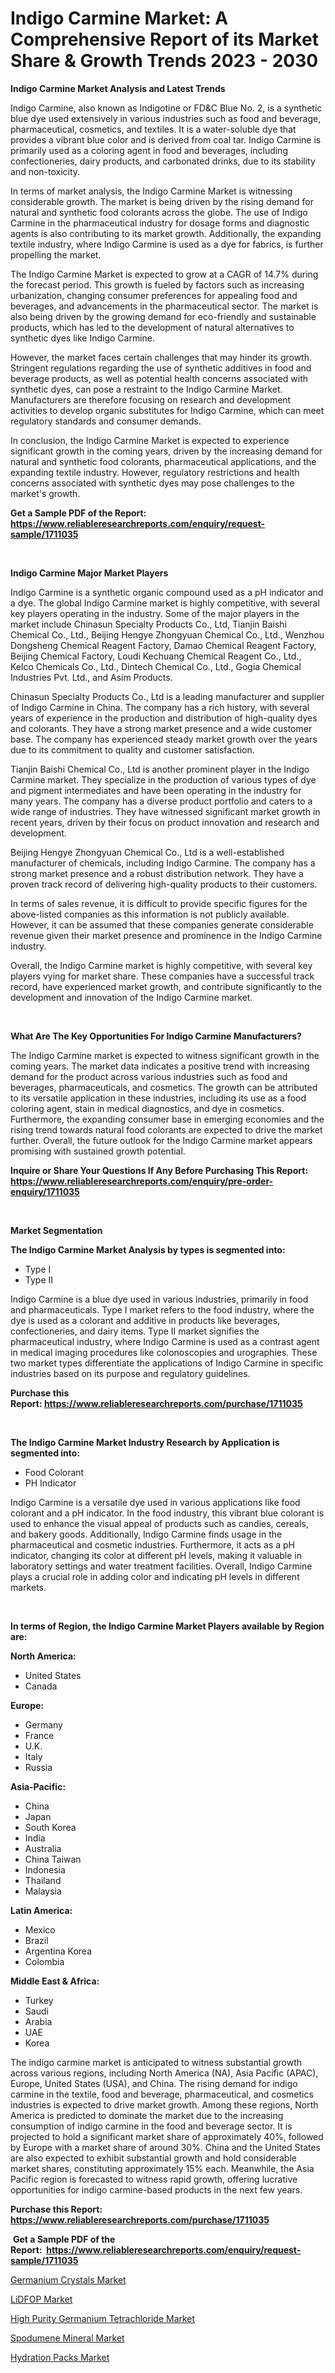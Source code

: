 <p><h1>Indigo Carmine Market: A Comprehensive Report of its Market Share & Growth Trends 2023 - 2030</h1></p><p><strong>Indigo Carmine Market Analysis and Latest Trends</strong></p>
<p><p>Indigo Carmine, also known as Indigotine or FD&C Blue No. 2, is a synthetic blue dye used extensively in various industries such as food and beverage, pharmaceutical, cosmetics, and textiles. It is a water-soluble dye that provides a vibrant blue color and is derived from coal tar. Indigo Carmine is primarily used as a coloring agent in food and beverages, including confectioneries, dairy products, and carbonated drinks, due to its stability and non-toxicity.</p><p>In terms of market analysis, the Indigo Carmine Market is witnessing considerable growth. The market is being driven by the rising demand for natural and synthetic food colorants across the globe. The use of Indigo Carmine in the pharmaceutical industry for dosage forms and diagnostic agents is also contributing to its market growth. Additionally, the expanding textile industry, where Indigo Carmine is used as a dye for fabrics, is further propelling the market.</p><p>The Indigo Carmine Market is expected to grow at a CAGR of 14.7% during the forecast period. This growth is fueled by factors such as increasing urbanization, changing consumer preferences for appealing food and beverages, and advancements in the pharmaceutical sector. The market is also being driven by the growing demand for eco-friendly and sustainable products, which has led to the development of natural alternatives to synthetic dyes like Indigo Carmine.</p><p>However, the market faces certain challenges that may hinder its growth. Stringent regulations regarding the use of synthetic additives in food and beverage products, as well as potential health concerns associated with synthetic dyes, can pose a restraint to the Indigo Carmine Market. Manufacturers are therefore focusing on research and development activities to develop organic substitutes for Indigo Carmine, which can meet regulatory standards and consumer demands.</p><p>In conclusion, the Indigo Carmine Market is expected to experience significant growth in the coming years, driven by the increasing demand for natural and synthetic food colorants, pharmaceutical applications, and the expanding textile industry. However, regulatory restrictions and health concerns associated with synthetic dyes may pose challenges to the market's growth.</p></p>
<p><strong>Get a Sample PDF of the Report:&nbsp; <a href="https://www.reliableresearchreports.com/enquiry/request-sample/1711035">https://www.reliableresearchreports.com/enquiry/request-sample/1711035</a></strong></p>
<p>&nbsp;</p>
<p><strong>Indigo Carmine Major Market Players</strong></p>
<p><p>Indigo Carmine is a synthetic organic compound used as a pH indicator and a dye. The global Indigo Carmine market is highly competitive, with several key players operating in the industry. Some of the major players in the market include Chinasun Specialty Products Co., Ltd, Tianjin Baishi Chemical Co., Ltd., Beijing Hengye Zhongyuan Chemical Co., Ltd., Wenzhou Dongsheng Chemical Reagent Factory, Damao Chemical Reagent Factory, Beijing Chemical Factory, Loudi Kechuang Chemical Reagent Co., Ltd., Kelco Chemicals Co., Ltd., Dintech Chemical Co., Ltd., Gogia Chemical Industries Pvt. Ltd., and Asim Products.</p><p>Chinasun Specialty Products Co., Ltd is a leading manufacturer and supplier of Indigo Carmine in China. The company has a rich history, with several years of experience in the production and distribution of high-quality dyes and colorants. They have a strong market presence and a wide customer base. The company has experienced steady market growth over the years due to its commitment to quality and customer satisfaction.</p><p>Tianjin Baishi Chemical Co., Ltd is another prominent player in the Indigo Carmine market. They specialize in the production of various types of dye and pigment intermediates and have been operating in the industry for many years. The company has a diverse product portfolio and caters to a wide range of industries. They have witnessed significant market growth in recent years, driven by their focus on product innovation and research and development.</p><p>Beijing Hengye Zhongyuan Chemical Co., Ltd is a well-established manufacturer of chemicals, including Indigo Carmine. The company has a strong market presence and a robust distribution network. They have a proven track record of delivering high-quality products to their customers.</p><p>In terms of sales revenue, it is difficult to provide specific figures for the above-listed companies as this information is not publicly available. However, it can be assumed that these companies generate considerable revenue given their market presence and prominence in the Indigo Carmine industry.</p><p>Overall, the Indigo Carmine market is highly competitive, with several key players vying for market share. These companies have a successful track record, have experienced market growth, and contribute significantly to the development and innovation of the Indigo Carmine market.</p></p>
<p>&nbsp;</p>
<p><strong>What Are The Key Opportunities For Indigo Carmine Manufacturers?</strong></p>
<p><p>The Indigo Carmine market is expected to witness significant growth in the coming years. The market data indicates a positive trend with increasing demand for the product across various industries such as food and beverages, pharmaceuticals, and cosmetics. The growth can be attributed to its versatile application in these industries, including its use as a food coloring agent, stain in medical diagnostics, and dye in cosmetics. Furthermore, the expanding consumer base in emerging economies and the rising trend towards natural food colorants are expected to drive the market further. Overall, the future outlook for the Indigo Carmine market appears promising with sustained growth potential.</p></p>
<p><strong>Inquire or Share Your Questions If Any Before Purchasing This Report: <a href="https://www.reliableresearchreports.com/enquiry/pre-order-enquiry/1711035">https://www.reliableresearchreports.com/enquiry/pre-order-enquiry/1711035</a></strong></p>
<p>&nbsp;</p>
<p><strong>Market Segmentation</strong></p>
<p><strong>The Indigo Carmine Market Analysis by types is segmented into:</strong></p>
<p><ul><li>Type I</li><li>Type II</li></ul></p>
<p><p>Indigo Carmine is a blue dye used in various industries, primarily in food and pharmaceuticals. Type I market refers to the food industry, where the dye is used as a colorant and additive in products like beverages, confectioneries, and dairy items. Type II market signifies the pharmaceutical industry, where Indigo Carmine is used as a contrast agent in medical imaging procedures like colonoscopies and urographies. These two market types differentiate the applications of Indigo Carmine in specific industries based on its purpose and regulatory guidelines.</p></p>
<p><strong>Purchase this Report:&nbsp;<a href="https://www.reliableresearchreports.com/purchase/1711035">https://www.reliableresearchreports.com/purchase/1711035</a></strong></p>
<p>&nbsp;</p>
<p><strong>The Indigo Carmine Market Industry Research by Application is segmented into:</strong></p>
<p><ul><li>Food Colorant</li><li>PH Indicator</li></ul></p>
<p><p>Indigo Carmine is a versatile dye used in various applications like food colorant and a pH indicator. In the food industry, this vibrant blue colorant is used to enhance the visual appeal of products such as candies, cereals, and bakery goods. Additionally, Indigo Carmine finds usage in the pharmaceutical and cosmetic industries. Furthermore, it acts as a pH indicator, changing its color at different pH levels, making it valuable in laboratory settings and water treatment facilities. Overall, Indigo Carmine plays a crucial role in adding color and indicating pH levels in different markets.</p></p>
<p>&nbsp;</p>
<p><strong>In terms of Region, the Indigo Carmine Market Players available by Region are:</strong></p>
<p>
    <p> <strong> North America: </strong>
        <ul>
            <li>United States</li>
            <li>Canada</li>
        </ul>
        </p> 
    <p> <strong> Europe: </strong>
        <ul>
            <li>Germany</li>
            <li>France</li>
            <li>U.K.</li>
            <li>Italy</li>
            <li>Russia</li>
        </ul>
        </p> 
    <p> <strong> Asia-Pacific: </strong>
        <ul>
            <li>China</li>
            <li>Japan</li>
            <li>South Korea</li>
            <li>India</li>
            <li>Australia</li>
            <li>China Taiwan</li>
            <li>Indonesia</li>
            <li>Thailand</li>
            <li>Malaysia</li>
        </ul>
        </p> 
    <p> <strong> Latin America: </strong>
        <ul>
            <li>Mexico</li>
            <li>Brazil</li>
            <li>Argentina Korea</li>
            <li>Colombia</li>
        </ul>
        </p> 
    <p> <strong> Middle East & Africa: </strong>
        <ul>
            <li>Turkey</li>
            <li>Saudi</li>
            <li>Arabia</li>
            <li>UAE</li>
            <li>Korea</li>
        </ul>
    </p>
    </p>
<p><p>The indigo carmine market is anticipated to witness substantial growth across various regions, including North America (NA), Asia Pacific (APAC), Europe, United States (USA), and China. The rising demand for indigo carmine in the textile, food and beverage, pharmaceutical, and cosmetics industries is expected to drive market growth. Among these regions, North America is predicted to dominate the market due to the increasing consumption of indigo carmine in the food and beverage sector. It is projected to hold a significant market share of approximately 40%, followed by Europe with a market share of around 30%. China and the United States are also expected to exhibit substantial growth and hold considerable market shares, constituting approximately 15% each. Meanwhile, the Asia Pacific region is forecasted to witness rapid growth, offering lucrative opportunities for indigo carmine-based products in the next few years.</p></p>
<p><strong>Purchase this Report: <a href="https://www.reliableresearchreports.com/purchase/1711035">https://www.reliableresearchreports.com/purchase/1711035</a></strong></p>
<p>&nbsp;<strong>Get a Sample PDF of the Report:&nbsp;&nbsp;<a href="https://www.reliableresearchreports.com/enquiry/request-sample/1711035">https://www.reliableresearchreports.com/enquiry/request-sample/1711035</a></strong></p>
<p><strong></strong></p>
<p><p><a href="https://issuu.com/reportprime-2/docs/germanium-crystals-market-size-2030.pptx?fr=xKAE9_zU1NQ">Germanium Crystals Market</a></p><p><a href="https://www.linkedin.com/pulse/lidfop-market-research-report-provides-thorough-industry-wwtce/">LiDFOP Market</a></p><p><a href="https://issuu.com/reportprime-2/docs/high-purity-germanium-tetrachloride-market-size-20?fr=xKAE9_zU1NQ">High Purity Germanium Tetrachloride Market</a></p><p><a href="https://www.linkedin.com/pulse/spodumene-mineral-market-size-2023-2030-global-industrial-9id4e/">Spodumene Mineral Market</a></p><p><a href="https://medium.com/@jhonwin654/hydration-packs-market-trends-and-market-analysis-forecasted-for-period-2023-2030-2fe464319c4c">Hydration Packs Market</a></p></p>